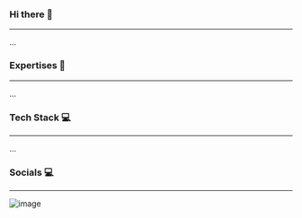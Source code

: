 ### Hi there 👋
---
...

### Expertises 🚀
---
...

### Tech Stack 💻
---
...

### Socials 💻
---
![image](https://github.com/tnromero/tnromero/assets/5274098/6cd35c1d-f1d3-431b-a5b6-755e63d97b90)


<!--
**tnromero/tnromero** is a ✨ _special_ ✨ repository because its `README.md` (this file) appears on your GitHub profile.

Here are some ideas to get you started:

- 🔭 I’m currently working on ...
- 🌱 I’m currently learning ...
- 👯 I’m looking to collaborate on ...
- 🤔 I’m looking for help with ...
- 💬 Ask me about ...
- 📫 How to reach me: ...
- 😄 Pronouns: ...
- ⚡ Fun fact: ...
-->
